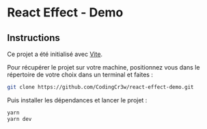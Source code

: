 # React Effect - Demo

## Instructions

Ce projet a été initialisé avec [Vite](https://vitejs.dev/guide/).

Pour récupérer le projet sur votre machine, positionnez vous dans le répertoire de votre choix dans un terminal et faites :

```sh
git clone https://github.com/CodingCr3w/react-effect-demo.git
```

Puis installer les dépendances et lancer le projet :

```sh
yarn
yarn dev
```
